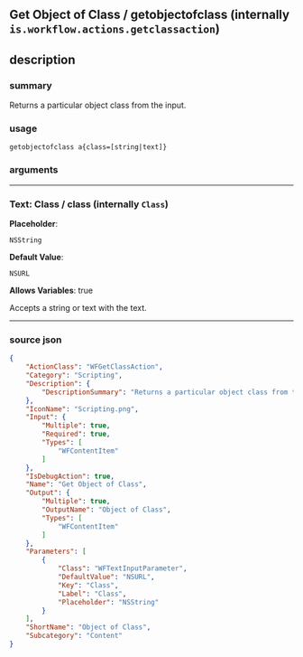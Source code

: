 
## Get Object of Class / getobjectofclass (internally `is.workflow.actions.getclassaction`)


## description

### summary

Returns a particular object class from the input.


### usage
```
getobjectofclass a{class=[string|text]}
```

### arguments

---

### Text: Class / class (internally `Class`)
**Placeholder**:
```
NSString
```
**Default Value**:
```
NSURL
```
**Allows Variables**: true



Accepts a string 
or text
with the text.

---

### source json

```json
{
	"ActionClass": "WFGetClassAction",
	"Category": "Scripting",
	"Description": {
		"DescriptionSummary": "Returns a particular object class from the input."
	},
	"IconName": "Scripting.png",
	"Input": {
		"Multiple": true,
		"Required": true,
		"Types": [
			"WFContentItem"
		]
	},
	"IsDebugAction": true,
	"Name": "Get Object of Class",
	"Output": {
		"Multiple": true,
		"OutputName": "Object of Class",
		"Types": [
			"WFContentItem"
		]
	},
	"Parameters": [
		{
			"Class": "WFTextInputParameter",
			"DefaultValue": "NSURL",
			"Key": "Class",
			"Label": "Class",
			"Placeholder": "NSString"
		}
	],
	"ShortName": "Object of Class",
	"Subcategory": "Content"
}
```
